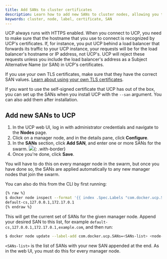 ```yaml
---
title: Add SANs to cluster certificates
description: Learn how to add new SANs to cluster nodes, allowing you to connect to UCP with a different hostname
keywords: cluster, node, label, certificate, SAN
---
```

UCP always runs with HTTPS enabled. When you connect to UCP, you need to make sure that the hostname that you use to connect is recognized by UCP's certificates. If, for instance, you put UCP behind a load balancer that forwards its traffic to your UCP instance, your requests will be for the load balancer's hostname or IP address, not UCP's. UCP will reject these requests unless you include the load balancer's address as a Subject Alternative Name (or SAN) in UCP's certificates.

If you use your own TLS certificates, make sure that they have the correct SAN values. [Learn about using your own TLS certificates](use-your-own-tls-certificates.md).

If you want to use the self-signed certificate that UCP has out of the box, you can set up the SANs when you install UCP with the `--san` argument. You can also add them after installation.

## Add new SANs to UCP

1. In the UCP web UI, log in with administrator credentials and navigate to the **Nodes** page.
2. Click on a manager node, and in the details pane, click **Configure**. 
3. In the **SANs** section, click **Add SAN**, and enter one or more SANs for the swarm. ![](../../images/add-sans-to-cluster-1.png){: .with-border}
4. Once you're done, click **Save**.

You will have to do this on every manager node in the swarm, but once you have done so, the SANs are applied automatically to any new manager nodes that join the swarm.

You can also do this from the CLI by first running:

```bash
{% raw %}
$ docker node inspect --format '{{ index .Spec.Labels "com.docker.ucp.SANs" }}' <node-id>
default-cs,127.0.0.1,172.17.0.1
{% endraw %}
```

This will get the current set of SANs for the given manager node. Append your desired SAN to this list, for example `default-cs,127.0.0.1,172.17.0.1,example.com`, and then run:

```bash
$ docker node update --label-add com.docker.ucp.SANs=<SANs-list> <node-id>
```

`<SANs-list>` is the list of SANs with your new SAN appended at the end. As in the web UI, you must do this for every manager node.